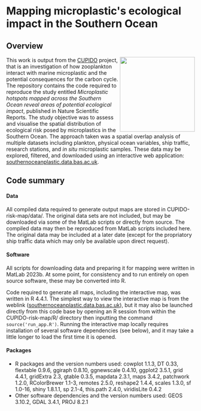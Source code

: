 # Mapping microplastic's ecological impact in the Southern Ocean
## Overview
<img src="misc/CUPIDO-logo.png" align="right" width="200">
This work is output from the <a href="https://www.bas.ac.uk/project/cupido/">CUPIDO</a> project, that is an investigation of how zooplankton interact with marine microplastic and the potential consequences for the carbon cycle.
The repository contains the code required to reproduce the study entitled <i>Microplastic hotspots mapped across the Southern Ocean reveal areas of potential ecological impact</i>, published in Nature Scientific Reports.
The study objective was to assess and visualise the spatial distribution of ecological risk posed by microplastics in the Southern Ocean.
The approach taken was a spatial overlap analysis of multiple datasets including plankton, physical ocean variables, ship traffic, research stations, and <i>in situ</i> microplastic samples.
These data may be explored, filtered, and downloaded using an interactive web application: <a href="southernoceanplastic.data.bas.ac.uk">southernoceanplastic.data.bas.ac.uk</a>.

## Code summary
#### Data
All compiled data required to generate output maps are stored in CUPIDO-risk-map/data/. The original data sets are not included, but may be downloaded via some of the MatLab scripts or directly from source. The compiled data may then be reproduced from MatLab scripts included here. The original data may be included at a later date (except for the propriatory ship traffic data which may only be available upon direct request).

#### Software
All scripts for downloading data and preparing it for mapping were written in MatLab 2023b. At some point, for consistency and to run entirely on open source software, these may be converted into R.

Code required to generate all maps, including the interactive map, was written in R 4.4.1. The simplest way to view the interactive map is from the weblink ([southernoceanplastic.data.bas.ac.uk](southernoceanplastic.data.bas.ac.uk)), but it may also be launched directly from this code base by opening an R session from within the CUPIDO-risk-map/R/ directory then inputting the command `source('run_app.R')`. Running the interactive map locally requires installation of several software dependencies (see below), and it may take a little longer to load the first time it is opened.

#### Packages
* R packages and the version numbers used: cowplot 1.1.3, DT 0.33, flextable 0.9.6, ggiraph 0.8.10, ggnewscale 0.4.10, ggplot2 3.5.1, grid 4.4.1, gridExtra 2.3, gtable 0.3.5, mapdata 2.3.1, maps 3.4.2, patchwork 1.2.0, RColorBrewer 1.1-3, remotes 2.5.0, reshape2 1.4.4, scales 1.3.0, sf 1.0-16, shiny 1.8.1.1, sp 2.1-4, this.path 2.4.0, viridisLite 0.4.2
* Other software dependencies and the version numbers used: GEOS 3.10.2, GDAL 3.4.1, PROJ 8.2.1

